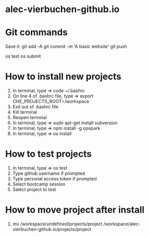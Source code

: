 # alec-vierbuchen-github.io

# Git commands 
Save it:
git add -A
git commit -m 'A basic website'
git push

os test
os submit

# How to install new projects
1) In terminal, type => code ~/.bashrc
2) On line 4 of .bashrc file, type => export CHE_PROJECTS_ROOT=/workspace
3) Exit out of .bashrc file
4) Kill terminal
5) Reopen terminal
6) In terminal, type => sudo apt-get install subversion
7) In terminal, type => npm install -g opspark
8) In terminal, type => os install

# How to test projects
1) In terminal, type => os test
2) Type github username if prompted
3) Type personal access token if prompted
4) Select bootcamp session
5) Select project to test

# How to move project after install
1) mv /workspace/undefined/projects/project /workspace/alec-vierbuchen-github.io/projects/project